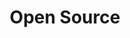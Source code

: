 ---
# This topic lives at
# https://digital.gov/topics/open-source

slug: "open-source"

# Topic Title
title: "Open Source"

# description — keep it short and clear
summary: ""


# Weight
weight: 2

# For more information on managing topics,
# see https://github.com/GSA/digitalgov.gov/wiki
---